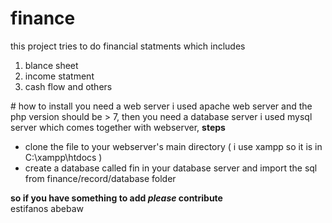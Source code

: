 # finance
this project tries to do financial statments
which includes
<ol>
  <li>
blance sheet</;i><li>
income statment</li><li>
cash flow and others </li>
</ol>
# how to install
you need a web server i used apache web server and the php version should be > 7,
then you need a database server i used mysql server which comes together with webserver, 
<b>steps</b>
<ul>
  <li> clone the file to your webserver's main directory ( i use xampp so it is in C:\xampp\htdocs )  </li>
  <li> create a database called fin in your database server and import the sql from finance/record/database folder </li>
  </ul>
<b>so if you have something to add <em><i>please</i></em> contribute</b></br></hr>
estifanos abebaw
